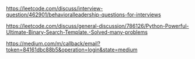 https://leetcode.com/discuss/interview-question/462901/behavioralleadership-questions-for-interviews

https://leetcode.com/discuss/general-discussion/786126/Python-Powerful-Ultimate-Binary-Search-Template.-Solved-many-problems

https://medium.com/m/callback/email?token=84161dbc88b5&operation=login&state=medium
